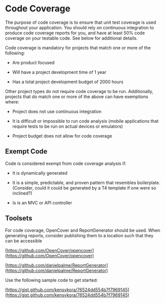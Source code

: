 Code Coverage
===========================================

The purpose of code coverage is to ensure that unit test coverage is used throughout your application. You should rely on continuous integration to produce code coverage reports for you, and have at least 50% code coverage on your testable code. See below for additional details.

Code coverage is mandatory for projects that match one or more of the following:

* Are product focused

* Will have a project development time of 1 year

* Has a total project development budget of 2000 hours

Other project types do not require code coverage to be run. Additionally, projects that do match one or more of the above can have exemptions where:

* Project does not use continuous integration

* It is difficult or impossible to run code analysis (mobile applications that require tests to be run on actual devices or emulators)

* Project budget does not allow for code coverage

## Exempt Code

Code is considered exempt from code coverage analysis if:

* It is dynamically generated

* It is a simple, predictable, and proven pattern that resembles boilerplate. (Consider, could it could be generated by a T4 template if one were so inclined?)

* Is is an MVC or API controller

## Toolsets

For code coverage, OpenCover and ReportGenerator should be used. When generating reports, consider publishing them to a location such that they can be accessible 

[https://github.com/OpenCover/opencover](https://github.com/OpenCover/opencover)

[https://github.com/danielpalme/ReportGenerator](https://github.com/danielpalme/ReportGenerator)

Use the following sample code to get started:

[https://gist.github.com/kensykora/76524dd554b7f7969145](https://gist.github.com/kensykora/76524dd554b7f7969145)

